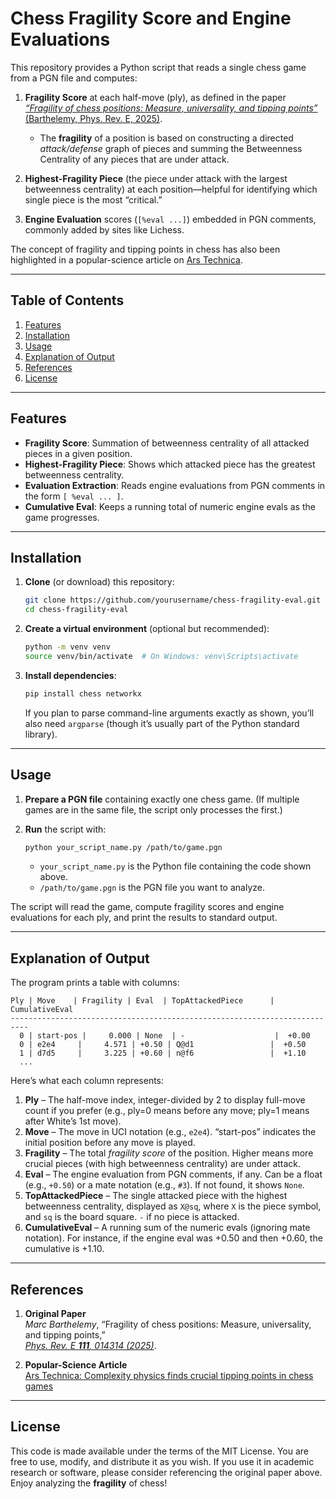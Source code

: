# Chess Fragility Score and Engine Evaluations

This repository provides a Python script that reads a single chess game from a PGN file and computes:

1. **Fragility Score** at each half-move (ply), as defined in the paper  
   [*“Fragility of chess positions: Measure, universality, and tipping points”* (Barthelemy, Phys. Rev. E, 2025)](https://journals.aps.org/pre/pdf/10.1103/PhysRevE.111.014314).  
   - The **fragility** of a position is based on constructing a directed *attack/defense* graph of pieces and summing the Betweenness Centrality of any pieces that are under attack.

2. **Highest-Fragility Piece** (the piece under attack with the largest betweenness centrality) at each position—helpful for identifying which single piece is the most “critical.”

3. **Engine Evaluation** scores (`[%eval ...]`) embedded in PGN comments, commonly added by sites like Lichess.

The concept of fragility and tipping points in chess has also been highlighted in a popular-science article on [Ars Technica](https://arstechnica.com/science/2025/01/complexity-physics-finds-crucial-tipping-points-in-chess-games/#:~:text=He%20also%20calculated%20so%2Dcalled,over%20the%20last%20200%20years.).

---

## Table of Contents

1. [Features](#features)  
2. [Installation](#installation)  
3. [Usage](#usage)  
4. [Explanation of Output](#explanation-of-output)  
5. [References](#references)  
6. [License](#license)

---

## Features

- **Fragility Score**: Summation of betweenness centrality of all attacked pieces in a given position.  
- **Highest-Fragility Piece**: Shows which attacked piece has the greatest betweenness centrality.  
- **Evaluation Extraction**: Reads engine evaluations from PGN comments in the form `[ %eval ... ]`.  
- **Cumulative Eval**: Keeps a running total of numeric engine evals as the game progresses.  

---

## Installation

1. **Clone** (or download) this repository:

   ```bash
   git clone https://github.com/yourusername/chess-fragility-eval.git
   cd chess-fragility-eval
   ```

2. **Create a virtual environment** (optional but recommended):

   ```bash
   python -m venv venv
   source venv/bin/activate  # On Windows: venv\Scripts\activate
   ```

3. **Install dependencies**:

   ```bash
   pip install chess networkx
   ```

   If you plan to parse command-line arguments exactly as shown, you’ll also need `argparse` (though it’s usually part of the Python standard library).

---

## Usage

1. **Prepare a PGN file** containing exactly one chess game. (If multiple games are in the same file, the script only processes the first.)  
2. **Run** the script with:

   ```bash
   python your_script_name.py /path/to/game.pgn
   ```

   - `your_script_name.py` is the Python file containing the code shown above.  
   - `/path/to/game.pgn` is the PGN file you want to analyze.

The script will read the game, compute fragility scores and engine evaluations for each ply, and print the results to standard output.

---

## Explanation of Output

The program prints a table with columns:

```
Ply | Move    | Fragility | Eval  | TopAttackedPiece      | CumulativeEval
--------------------------------------------------------------------------
  0 | start-pos |     0.000 | None  | -                    |  +0.00
  0 | e2e4     |     4.571 | +0.50 | Q@d1                 |  +0.50
  1 | d7d5     |     3.225 | +0.60 | n@f6                 |  +1.10
  ...
```

Here’s what each column represents:

1. **Ply** – The half-move index, integer-divided by 2 to display full-move count if you prefer (e.g., ply=0 means before any move; ply=1 means after White’s 1st move).  
2. **Move** – The move in UCI notation (e.g., `e2e4`). “start-pos” indicates the initial position before any move is played.  
3. **Fragility** – The total *fragility score* of the position. Higher means more crucial pieces (with high betweenness centrality) are under attack.  
4. **Eval** – The engine evaluation from PGN comments, if any. Can be a float (e.g., `+0.50`) or a mate notation (e.g., `#3`). If not found, it shows `None`.  
5. **TopAttackedPiece** – The single attacked piece with the highest betweenness centrality, displayed as `X@sq`, where `X` is the piece symbol, and `sq` is the board square. `-` if no piece is attacked.  
6. **CumulativeEval** – A running sum of the numeric evals (ignoring mate notation). For instance, if the engine eval was +0.50 and then +0.60, the cumulative is +1.10.  

---

## References

1. **Original Paper**  
   *Marc Barthelemy*, “Fragility of chess positions: Measure, universality, and tipping points,”  
   [*Phys. Rev. E **111**, 014314 (2025)*](https://journals.aps.org/pre/pdf/10.1103/PhysRevE.111.014314).

2. **Popular-Science Article**  
   [Ars Technica: Complexity physics finds crucial tipping points in chess games](https://arstechnica.com/science/2025/01/complexity-physics-finds-crucial-tipping-points-in-chess-games/#:~:text=He%20also%20calculated%20so%2Dcalled,over%20the%20last%20200%20years.)

---

## License

This code is made available under the terms of the MIT License. You are free to use, modify, and distribute it as you wish. If you use it in academic research or software, please consider referencing the original paper above. Enjoy analyzing the **fragility** of chess!
